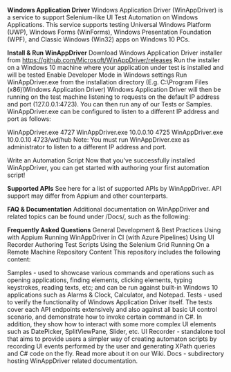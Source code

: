 **Windows Application Driver**
Windows Application Driver (WinAppDriver) is a service to support Selenium-like UI Test Automation on Windows Applications. This service supports testing Universal Windows Platform (UWP), Windows Forms (WinForms), Windows Presentation Foundation (WPF), and Classic Windows (Win32) apps on Windows 10 PCs.

**Install & Run WinAppDriver**
Download Windows Application Driver installer from https://github.com/Microsoft/WinAppDriver/releases
Run the installer on a Windows 10 machine where your application under test is installed and will be tested
Enable Developer Mode in Windows settings
Run WinAppDriver.exe from the installation directory (E.g. C:\Program Files (x86)\Windows Application Driver)
Windows Application Driver will then be running on the test machine listening to requests on the default IP address and port (127.0.0.1:4723). You can then run any of our Tests or Samples. WinAppDriver.exe can be configured to listen to a different IP address and port as follows:

WinAppDriver.exe 4727
WinAppDriver.exe 10.0.0.10 4725
WinAppDriver.exe 10.0.0.10 4723/wd/hub
Note: You must run WinAppDriver.exe as administrator to listen to a different IP address and port.

Write an Automation Script
Now that you've successfully installed WinAppDriver, you can get started with authoring your first automation script!

**Supported APIs**
See here for a list of supported APIs by WinAppDriver. API support may differ from Appium and other counterparts.

**FAQ & Documentation**
Additional documentation on WinAppDriver and related topics can be found under /Docs/, such as the following:

**Frequently Asked Questions**
General Development & Best Practices
Using with Appium
Running WinAppDriver in CI (with Azure Pipelines)
Using UI Recorder
Authoring Test Scripts
Using the Selenium Grid
Running On a Remote Machine
Repository Content
This repository includes the following content:

Samples - used to showcase various commands and operations such as opening applications, finding elements, clicking elements, typing keystrokes, reading texts, etc; and can be run against built-in Windows 10 applications such as Alarms & Clock, Calculator, and Notepad.
Tests - used to verify the functionality of Windows Application Driver itself. The tests cover each API endpoints extensively and also against all basic UI control scenario, and demonstrate how to invoke certain command in C#. In addition, they show how to interact with some more complex UI elements such as DatePicker, SplitViewPane, Slider, etc.
UI Recorder - standalone tool that aims to provide users a simpler way of creating automaton scripts by recording UI events performed by the user and generating XPath queries and C# code on the fly. Read more about it on our Wiki.
Docs - subdirectory hosting WinAppDriver related documentation.
